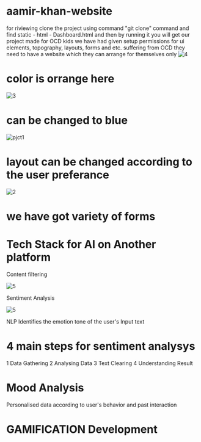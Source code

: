 ﻿# aamir-khan-website
for riviewing clone the project using command "git clone" command 
and find static - html - Dashboard.html and then by running it you will get our project made for OCD kids
we have had given setup permissions for ui elements, topography, layouts, forms and etc.
suffering from OCD they need to have a website which they can arrange for themselves only
![4](https://github.com/user-attachments/assets/31e8546e-5d18-4ab7-b660-098692974969)
# color is orrange here
![3](https://github.com/user-attachments/assets/9b66652d-d742-4060-96ff-ff4977e7e821)
# can be changed to blue

![pjct1](https://github.com/user-attachments/assets/2fc5532f-453a-4a36-a1cd-78c8e52edeb3)
# layout can be changed according to the user preferance

![2](https://github.com/user-attachments/assets/17244848-b69f-4e1d-ae33-d56710a8d392)
# we have got variety of forms


# Tech Stack for AI on Another platform
Content filtering

![5](https://github.com/user-attachments/assets/9f04b989-4afe-4ce7-9545-071dc2f524ee)




Sentiment Analysis

![5](https://github.com/user-attachments/assets/c1025da5-cda9-47ca-934c-17c447850fb0)


NLP Identifies the emotion tone of the user's Input text
# 4 main steps for sentiment analysys
1 Data Gathering
2 Analysing Data
3 Text Clearing
4 Understanding Result


 # Mood Analysis
 Personalised data according to user's behavior and past interaction

 # GAMIFICATION Development



